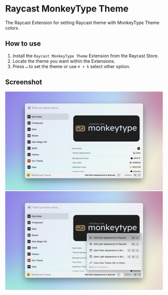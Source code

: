 # Raycast MonkeyType Theme

The Raycast Extension for setting Raycast theme with MonkeyType Theme colors.

## How to use

1. Install the `Raycast MonkeyType Theme` Extension from the Raycast Store.
2. Locate the theme you want within the Extensions.
3. Press `↵` to set the theme or use `⌘ + k` select other option.

## Screenshot

![Raycast MonkeyType Theme Screenshot](./metadata/raycast-monkeytype-theme-1.png)
![Raycast MonkeyType Theme Screenshot](./metadata/raycast-monkeytype-theme-2.png)
